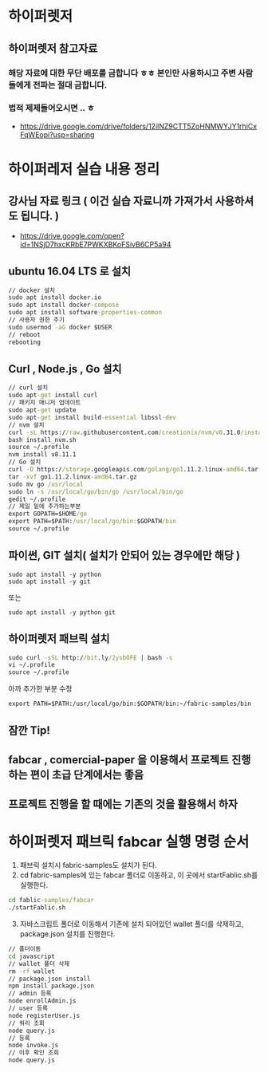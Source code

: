 # 하이퍼렛저

## 하이퍼렛저 참고자료
### 해당 자료에 대한 무단 배포를 금합니다 ㅎㅎ 본인만 사용하시고 주변 사람들에게 전파는 절대 금합니다.
### 법적 제제들어오시면 .. ㅎ
- https://drive.google.com/drive/folders/12ilNZ9CTT5ZoHNMWYJY1rhiCxFqWEopi?usp=sharing

# 하이퍼레저 실습 내용 정리
## 강사님 자료 링크 ( 이건 실습 자료니까 가져가서 사용하셔도 됩니다. )
- https://drive.google.com/open?id=1NSjD7hxcKRbE7PWKXBKoFSivB6CP5a94

## ubuntu 16.04 LTS 로 설치
``` cmd
// docker 설치
sudo apt install docker.io
sudo apt install docker-compose
sudo apt install software-properties-common
// 사용자 권한 주기
sudo usermod -aG docker $USER
// reboot
rebooting
```

## Curl , Node.js , Go 설치
``` cmd
// curl 설치
sudo apt-get install curl
// 패키지 매니저 업데이트
sudo apt-get update
sudo apt-get install build-essential libssl-dev
// nvm 설치
curl -sL https://raw.githubusercontent.com/creationix/nvm/v0.31.0/install.sh -o install_nvm.sh
bash install_nvm.sh
source ~/.profile
nvm install v8.11.1
// Go 설치
curl -O https://storage.googleapis.com/golang/go1.11.2.linux-amd64.tar.gz
tar -xvf go1.11.2.linux-amd64.tar.gz
sudo mv go /usr/local
sudo ln -s /usr/local/go/bin/go /usr/local/bin/go
gedit ~/.profile
// 제일 밑에 추가하는부분
export GOPATH=$HOME/go
export PATH=$PATH:/usr/local/go/bin:$GOPATH/bin
source ~/.profile
```

## 파이썬, GIT 설치( 설치가 안되어 있는 경우에만 해당 )
```
sudo apt install -y python
sudo apt install -y git
```
또는
```
sudo apt install -y python git
```

## 하이퍼렛저 패브릭 설치
```cmd
sudo curl -sSL http://bit.ly/2ysbOFE | bash -s
vi ~/.profile
source ~/.profile
```
아까 추가한 부분 수정
```
export PATH=$PATH:/usr/local/go/bin:$GOPATH/bin:~/fabric-samples/bin
```

## 잠깐 Tip!
## fabcar , comercial-paper 을 이용해서 프로젝트 진행하는 편이 초급 단계에서는 좋음
## 프로젝트 진행을 할 때에는 기존의 것을 활용해서 하자

# 하이퍼렛저 패브릭 fabcar 실행 명령 순서
1. 패브릭 설치시 fabric-samples도 설치가 된다. 
2. cd fabric-samples에 있는 fabcar 폴더로 이동하고, 이 곳에서 startFablic.sh를 실행한다.
  ``` cmd
  cd fablic-samples/fabcar
  ./startFablic.sh
  ```
3. 자바스크립트 폴더로 이동해서 기존에 설치 되어있던 wallet 폴더를 삭제하고, package.json 설치를 진행한다.
``` cmd
// 폴더이동
cd javascript
// wallet 폴더 삭제
rm -rf wallet
// package.json install
npm install package.json
// admin 등록
node enrollAdmin.js
// user 등록
node registerUser.js
// 쿼리 조회
node query.js
// 등록 
node invoke.js
// 이후 확인 조회
node query.js 
```
